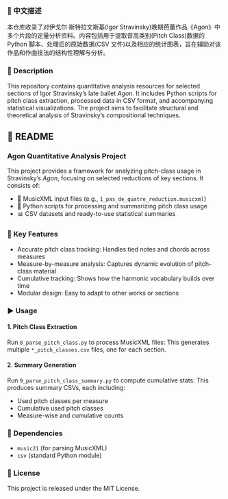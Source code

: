 ### 📌 中文描述
本仓库收录了对伊戈尔·斯特拉文斯基(Igor Stravinsky)晚期芭蕾作品《Agon》中多个片段的定量分析资料。内容包括用于提取音高类别(Pitch Class)数据的 Python 脚本、处理后的原始数据(CSV 文件)以及相应的统计图表，旨在辅助对该作品和作曲技法的结构性理解与分析。

### 📌 Description
This repository contains quantitative analysis resources for selected sections of Igor Stravinsky’s late ballet *Agon*. It includes Python scripts for pitch class extraction, processed data in CSV format, and accompanying statistical visualizations. The project aims to facilitate structural and theoretical analysis of Stravinsky’s compositional techniques.

## 📖 README
### Agon Quantitative Analysis Project

This project provides a framework for analyzing pitch-class usage in Stravinsky’s *Agon*, focusing on selected reductions of key sections. It consists of:
* 🎼 MusicXML input files (e.g., `1_pas_de_quatre_reduction.musicxml`)
* 🐍 Python scripts for processing and summarizing pitch class usage
* 📊 CSV datasets and ready-to-use statistical summaries

### 🧠 Key Features
* Accurate pitch class tracking: Handles tied notes and chords across measures
* Measure-by-measure analysis: Captures dynamic evolution of pitch-class material
* Cumulative tracking: Shows how the harmonic vocabulary builds over time
* Modular design: Easy to adapt to other works or sections

### ▶️ Usage

#### 1. Pitch Class Extraction
Run `8_parse_pitch_class.py` to process MusicXML files:
This generates multiple `*_pitch_classes.csv` files, one for each section.

#### 2. Summary Generation
Run `9_parse_pitch_class_summary.py` to compute cumulative stats:
This produces summary CSVs, each including:

* Used pitch classes per measure
* Cumulative used pitch classes
* Measure-wise and cumulative counts

### 📌 Dependencies

* `music21` (for parsing MusicXML)
* `csv` (standard Python module)

### 📝 License

This project is released under the MIT License.
